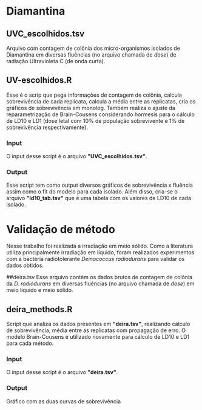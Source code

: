 # Diamantina

## UVC_escolhidos.tsv
Arquivo com contagem de colônia dos micro-organismos isolados de Diamantina em diversas fluências (no arquivo chamada de *dose*) de radiação Ultravioleta C (de onda curta).

## UV-escolhidos.R
Esse é o scrip que pega informações de contagem de colônia, calcula sobrevivência de cada replicata, calcula a média entre as replicatas, cria os gráficos de sobrevivência em monolog. Também realiza o ajuste da reparametrização de Brain-Cousens considerando hormesis para o cálculo de LD10 e LD1 (dose letal com 10% de população sobrevivente e 1% de sobrevivência respectivamente).

### Input
O input desse script é o arquivo **"UVC_escolhidos.tsv"**.
### Output
Esse script tem como output diversos gráficos de sobrevivência x fluência assim como o fit do modelo para cada isolado. Além disso, cria-se o arquivo **"ld10_tab.tsv"** que é uma tabela com os valores de LD10 de cada isolado.

# Validação de método
Nesse trabalho foi realizada a irradiação em meio sólido. Como a literatura utiliza principalmente irradiação em líquido, foram realizados experimentos com a bactéria radiotolerante *Deinococcus radiodurans* para validar os dados obtidos.

##deira.tsv
Esse arquivo contém os dados brutos de contagem de colônia da *D. radiodurans* em diversas fluências (no arquivo chamada de *dose*) em meio líquido e meio sólido.

## deira_methods.R
Script que analiza os dados presentes em **"deira.tsv"**, realizando cálculo de sobrevivência, média entre as replicatas com propagação de erro. O modelo Brain-Cousens é utilizado novamente para cálculo de LD10 e LD1 para cada método.
### Input
O input desse script é o arquivo **"deira.tsv"**.
### Output
Gráfico com as duas curvas de sobrevivência
